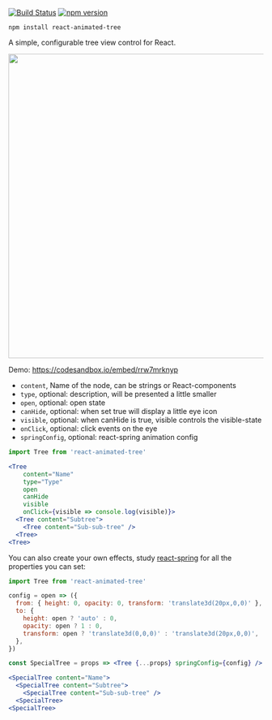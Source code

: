 [![Build Status](https://travis-ci.org/drcmda/react-animated-tree.svg?branch=master)](https://travis-ci.org/drcmda/react-animated-tree) [![npm version](https://badge.fury.io/js/react-animated-tree.svg)](https://badge.fury.io/js/react-animated-tree)

    npm install react-animated-tree

A simple, configurable tree view control for React.

<p align="middle">
  <img src="assets/tree.gif" width="600" />
</p>

Demo: https://codesandbox.io/embed/rrw7mrknyp

* `content`, Name of the node, can be strings or React-components
* `type`, optional: description, will be presented a little smaller
* `open`, optional: open state
* `canHide`, optional: when set true will display a little eye icon
* `visible`, optional: when canHide is true, visible controls the visible-state
* `onClick`, optional: click events on the eye
* `springConfig`, optional: react-spring animation config

```jsx
import Tree from 'react-animated-tree'

<Tree
    content="Name"
    type="Type"
    open
    canHide
    visible
    onClick={visible => console.log(visible)}>
  <Tree content="Subtree">
    <Tree content="Sub-sub-tree" />
  <Tree>
<Tree>
```

You can also create your own effects, study [react-spring](https://github.com/drcmda/react-spring/) for all the properties you can set:

```jsx
import Tree from 'react-animated-tree'

config = open => ({
  from: { height: 0, opacity: 0, transform: 'translate3d(20px,0,0)' },
  to: {
    height: open ? 'auto' : 0,
    opacity: open ? 1 : 0,
    transform: open ? 'translate3d(0,0,0)' : 'translate3d(20px,0,0)',
  },
})

const SpecialTree = props => <Tree {...props} springConfig={config} />

<SpecialTree content="Name">
  <SpecialTree content="Subtree">
    <SpecialTree content="Sub-sub-tree" />
  <SpecialTree>
<SpecialTree>
```
